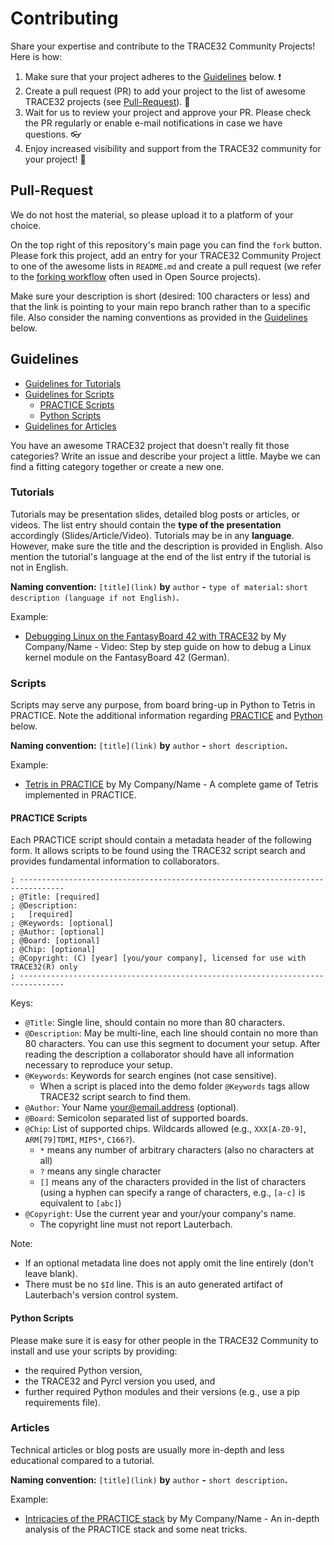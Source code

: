 # Contributing

Share your expertise and contribute to the TRACE32 Community Projects! Here is how:

1) Make sure that your project adheres to the [Guidelines](#guidelines) below. :exclamation:
2) Create a pull request (PR) to add your project to the list of awesome TRACE32 projects (see [Pull-Request](#pull-request)). :rocket:
3) Wait for us to review your project and approve your PR. Please check the PR regularly or enable e-mail notifications in case we have questions. :eyeglasses:
4) Enjoy increased visibility and support from the TRACE32 community for your project! :tada:


## Pull-Request

We do not host the material, so please upload it to a platform of your choice.

On the top right of this repository's main page you can find the `fork` button. Please fork this project, add an entry for your TRACE32 Community Project to one of the awesome lists in `README.md` and create a pull request (we refer to the [forking workflow](https://docs.gitlab.com/ee/user/project/repository/forking_workflow.html) often used in Open Source projects).

Make sure your description is short (desired: 100 characters or less) and that the link is pointing to your main repo branch rather than to a specific file.
Also consider the naming conventions as provided in the [Guidelines](#guidelines) below.


## Guidelines

- [Guidelines for Tutorials](#tutorials)
- [Guidelines for Scripts](#scripts)
  - [PRACTICE Scripts](#practice-scripts)
  - [Python Scripts](#python-scripts)
- [Guidelines for Articles](#articles)

You have an awesome TRACE32 project that doesn't really fit those categories? Write an issue and describe your project a little. Maybe we can find a fitting category together or create a new one.

### Tutorials

Tutorials may be presentation slides, detailed blog posts or articles, or videos. The list entry should contain the **type of the presentation** accordingly (Slides/Article/Video). Tutorials may be in any **language**. However, make sure the title and the description is provided in English. Also mention the tutorial's language at the end of the list entry if the tutorial is not in English.

**Naming convention:** `[title](link)` **by** `author` **-** `type of material`**:** `short description (language if not English)`**.**

Example:
- [Debugging Linux on the FantasyBoard 42 with TRACE32](#) by My Company/Name - Video: Step by step guide on how to debug a Linux kernel module on the FantasyBoard 42 (German).


### Scripts

Scripts may serve any purpose, from board bring-up in Python to Tetris in PRACTICE.
Note the additional information regarding [PRACTICE](#practice-scripts) and [Python](#python-scripts) below.

**Naming convention:** `[title](link)` **by** `author` **-** `short description`**.**

Example:
- [Tetris in PRACTICE](#) by My Company/Name - A complete game of Tetris implemented in PRACTICE.


#### PRACTICE Scripts

Each PRACTICE script should contain a metadata header of the following form. It allows scripts to be found using the TRACE32 script search and provides fundamental information to collaborators.

```text
; --------------------------------------------------------------------------------
; @Title: [required]
; @Description:
;   [required]
; @Keywords: [optional]
; @Author: [optional]
; @Board: [optional]
; @Chip: [optional]
; @Copyright: (C) [year] [you/your company], licensed for use with TRACE32(R) only
; --------------------------------------------------------------------------------
```

Keys:

- `@Title`: Single line, should contain no more than 80 characters.
- `@Description`: May be multi-line, each line should contain no more than 80 characters. You can use this segment to document your setup. After reading the description a collaborator should have all information necessary to reproduce your setup.
- `@Keywords`: Keywords for search engines (not case sensitive).
    - When a script is placed into the demo folder `@Keywords` tags allow TRACE32 script search to find them.
- `@Author`: Your Name <your@email.address> (optional).
- `@Board`: Semicolon separated list of supported boards.
- `@Chip`: List of supported chips. Wildcards allowed (e.g., `XXX[A-Z0-9]`, `ARM[79]TDMI`, `MIPS*`, `C166?`).
    - `*` means any number of arbitrary characters (also no characters at all)
    - `?` means any single character
    - `[]` means any of the characters provided in the list of characters (using a hyphen can specify a range of characters, e.g., `[a-c]` is equivalent to `[abc]`)
- `@Copyright`: Use the current year and your/your company's name.
    - The copyright line must not report Lauterbach.

Note:

- If an optional metadata line does not apply omit the line entirely (don't leave blank).
- There must be no `$Id` line. This is an auto generated artifact of Lauterbach's version control system.


#### Python Scripts

Please make sure it is easy for other people in the TRACE32 Community to install and use your scripts by providing:
- the required Python version,
- the TRACE32 and Pyrcl version you used, and
- further required Python modules and their versions (e.g., use a pip requirements file).


### Articles

Technical articles or blog posts are usually more in-depth and less educational compared to a tutorial.

**Naming convention:** `[title](link)` **by** `author` **-** `short description`**.**

Example:
- [Intricacies of the PRACTICE stack](#) by My Company/Name - An in-depth analysis of the PRACTICE stack and some neat tricks.

